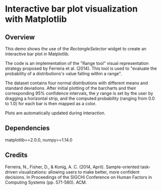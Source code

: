 # Interactive bar plot visualization with Matplotlib

## Overview
This demo shows the use of the *RectangleSelector* widget to create an interactive bar plot in Matplotlib.

The code is an implementation of the "Range tool" visual representation strategy proposed by Ferreira et al. (2014). This tool is used to "evaluate the probability of a distributions's value falling within a range".

The dataset contains four normal distributions with different means and standard deviations. After initial plotting of the barcharts and their corresponding 95% confidence intervals, the *y* range is set by the user by dragging a horizontal strip, and the computed probability (ranging from 0.0 to 1.0) for each bar is then  mapped as a color.

Plots are automatically updated during interaction.

## Dependencies
matplotlib==2.0.0, numpy==1.14.0

## Credits
Ferreira, N., Fisher, D., & Konig, A. C. (2014, April). Sample-oriented task-driven visualizations: allowing users to make better, more confident decisions. In Proceedings of the SIGCHI Conference on Human Factors in Computing Systems (pp. 571-580). ACM.